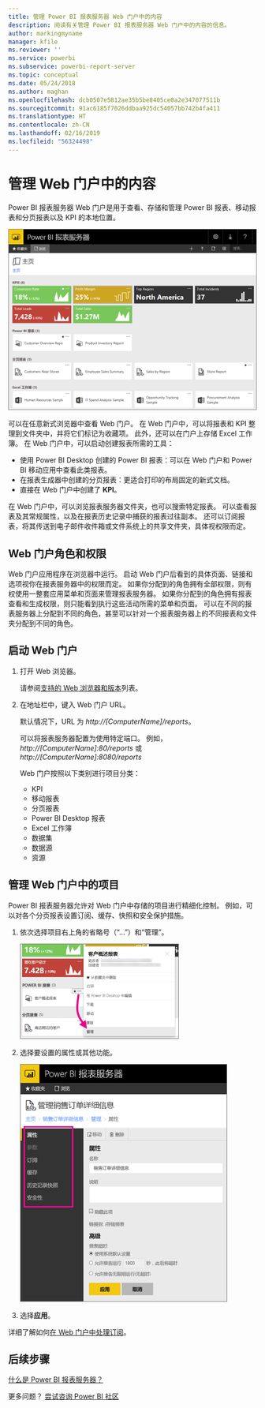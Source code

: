 ```yaml
---
title: 管理 Power BI 报表服务器 Web 门户中的内容
description: 阅读有关管理 Power BI 报表服务器 Web 门户中的内容的信息。
author: markingmyname
manager: kfile
ms.reviewer: ''
ms.service: powerbi
ms.subservice: powerbi-report-server
ms.topic: conceptual
ms.date: 05/24/2018
ms.author: maghan
ms.openlocfilehash: dcb0507e5812ae35b5be8405ce0a2e347077511b
ms.sourcegitcommit: 91ac6185f7026ddbaa925dc54057bb742b4fa411
ms.translationtype: HT
ms.contentlocale: zh-CN
ms.lasthandoff: 02/16/2019
ms.locfileid: "56324498"
---
```

# <a name="manage-content-in-the-web-portal"></a>管理 Web 门户中的内容 
Power BI 报表服务器 Web 门户是用于查看、存储和管理 Power BI 报表、移动报表和分页报表以及 KPI 的本地位置。

![报表服务器 Web 门户](media/getting-around/report-server-web-portal.png)

可以在任意新式浏览器中查看 Web 门户。 在 Web 门户中，可以将报表和 KPI 整理到文件夹中，并将它们标记为收藏项。 此外，还可以在门户上存储 Excel 工作簿。 在 Web 门户中，可以启动创建报表所需的工具：

* 使用 Power BI Desktop 创建的 Power BI 报表：可以在 Web 门户和 Power BI 移动应用中查看此类报表。
* 在报表生成器中创建的分页报表：更适合打印的布局固定的新式文档。
* 直接在 Web 门户中创建了 **KPI**。

在 Web 门户中，可以浏览报表服务器文件夹，也可以搜索特定报表。 可以查看报表及其常规属性，以及在报表历史记录中捕获的报表过往副本。 还可以订阅报表，将其传送到电子邮件收件箱或文件系统上的共享文件夹，具体视权限而定。

## <a name="web-portal-roles-and-permissions"></a>Web 门户角色和权限
Web 门户应用程序在浏览器中运行。 启动 Web 门户后看到的具体页面、链接和选项视你在报表服务器中的权限而定。 如果你分配到的角色拥有全部权限，则有权使用一整套应用菜单和页面来管理报表服务器。 如果你分配到的角色拥有报表查看和生成权限，则只能看到执行这些活动所需的菜单和页面。 可以在不同的报表服务器上分配到不同的角色，甚至可以针对一个报表服务器上的不同报表和文件夹分配到不同的角色。

## <a name="start-the-web-portal"></a>启动 Web 门户
1. 打开 Web 浏览器。
   
    请参阅[支持的 Web 浏览器和版本](browser-support.md)列表。
2. 在地址栏中，键入 Web 门户 URL。
   
    默认情况下，URL 为 <em>http://[ComputerName]/reports</em>。
   
    可以将报表服务器配置为使用特定端口。 例如， <em>http://[ComputerName]:80/reports</em> 或 <em>http://[ComputerName]:8080/reports</em>
   
    Web 门户按照以下类别进行项目分类：
   
   * KPI
   * 移动报表
   * 分页报表
   * Power BI Desktop 报表
   * Excel 工作簿
   * 数据集
   * 数据源
   * 资源

## <a name="manage-items-in-the-web-portal"></a>管理 Web 门户中的项目
Power BI 报表服务器允许对 Web 门户中存储的项目进行精细化控制。 例如，可以对各个分页报表设置订阅、缓存、快照和安全保护措施。

1. 依次选择项目右上角的省略号（“...”）和“管理”。
   
    ![选择“管理”](media/getting-around/report-server-web-portal-manage-ellipsis.png)
2. 选择要设置的属性或其他功能。
   
    ![选择属性](media/getting-around/report-server-web-portal-manage-properties.png)
3. 选择**应用**。

详细了解如何[在 Web 门户中处理订阅](https://docs.microsoft.com/sql/reporting-services/working-with-subscriptions-web-portal)。

## <a name="next-steps"></a>后续步骤
[什么是 Power BI 报表服务器？](get-started.md)

更多问题？ [尝试咨询 Power BI 社区](https://community.powerbi.com/)

